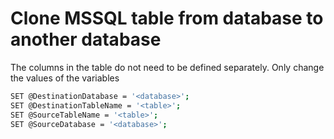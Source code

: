 # Clone MSSQL table from database to another database

The columns in the table do not need to be defined separately. Only change the values of the variables
```bash
SET @DestinationDatabase = '<database>';
SET @DestinationTableName = '<table>';
SET @SourceTableName = '<table>';
SET @SourceDatabase = '<database>';
```